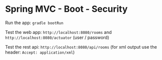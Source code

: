 Spring MVC - Boot - Security
============================

Run the app: `gradle bootRun`

Test the web app: `http://localhost:8080/rooms` and `http://localhost:8080/actuator` (user / password)

Test the rest api: `http://localhost:8080/api/rooms` (for xml output use the header: `Accept: application/xml`)

